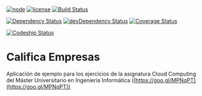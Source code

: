 [![node](https://img.shields.io/badge/node-0.12.7-blue.svg)](https://nodejs.org/en/) [![license](https://img.shields.io/badge/license-GPL%203.0-blue.svg)](https://www.gnu.org/licenses/gpl-2.0.html) [![Build Status](https://img.shields.io/travis/germaaan/calificaEmpresas/master.svg?style=flat&label=Linux%20build)](https://travis-ci.org/germaaan/calificaEmpresas)

[![Dependency Status](https://img.shields.io/david/germaaan/calificaEmpresas.svg?style=flat)](https://david-dm.org/germaaan/calificaEmpresas) [![devDependency Status](https://img.shields.io/david/dev/germaaan/calificaEmpresas.svg?style=flat)](https://david-dm.org/germaaan/calificaEmpresas#info=devDependencies) [![Coverage Status](https://img.shields.io/coveralls/germaaan/calificaEmpresas.svg?style=flat)](https://coveralls.io/r/germaaan/calificaEmpresas?branch=master)

[![Codeship Status](https://codeship.com/projects/96934c10-72bf-0133-fb9e-3abdc0aa443c/status?branch=master)](https://codeship.com/projects/117244)

# Califica Empresas
Aplicación de ejemplo para los ejercicios de la asignatura Cloud Computing del Máster Universitario en Ingeniería Informática ([https://goo.gl/MPNqPT](https://goo.gl/MPNqPT))
